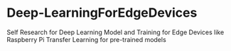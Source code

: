 # Deep-LearningForEdgeDevices
Self Research for Deep Learning Model and Training for Edge Devices like Raspberry Pi
Transfer Learning for pre-trained models

